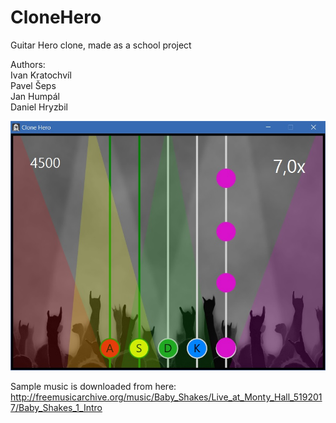 # CloneHero
Guitar Hero clone, made as a school project

Authors:  
Ivan Kratochvíl  
Pavel Šeps  
Jan Humpál  
Daniel Hryzbil  
  
![screenshot](https://raw.githubusercontent.com/JavaMugs/CloneHero/master/screenshot.jpg)
  
Sample music is downloaded from here: http://freemusicarchive.org/music/Baby_Shakes/Live_at_Monty_Hall_5192017/Baby_Shakes_1_Intro
